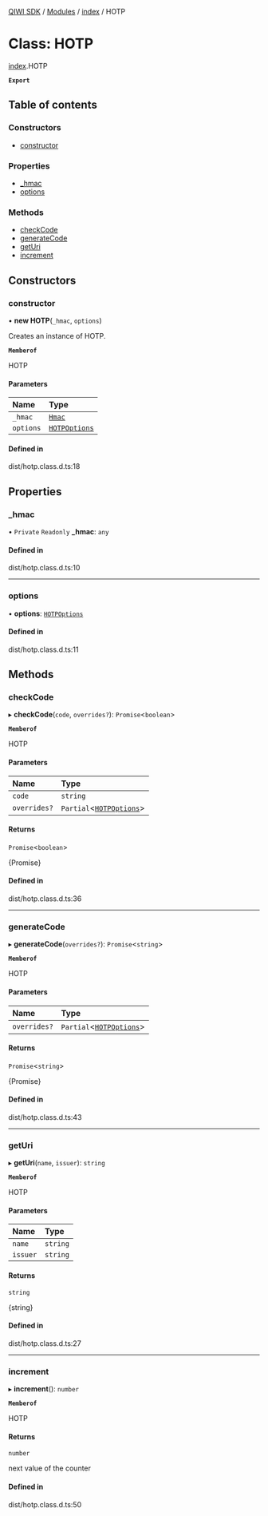 [QIWI SDK](../README.md) / [Modules](../modules.md) / [index](../modules/index.md) / HOTP

# Class: HOTP

[index](../modules/index.md).HOTP

**`Export`**

## Table of contents

### Constructors

- [constructor](index.HOTP.md#constructor)

### Properties

- [\_hmac](index.HOTP.md#_hmac)
- [options](index.HOTP.md#options)

### Methods

- [checkCode](index.HOTP.md#checkcode)
- [generateCode](index.HOTP.md#generatecode)
- [getUri](index.HOTP.md#geturi)
- [increment](index.HOTP.md#increment)

## Constructors

### constructor

• **new HOTP**(`_hmac`, `options`)

Creates an instance of HOTP.

**`Memberof`**

HOTP

#### Parameters

| Name | Type |
| :------ | :------ |
| `_hmac` | [`Hmac`](../modules/index.md#hmac) |
| `options` | [`HOTPOptions`](../modules/index.md#hotpoptions) |

#### Defined in

dist/hotp.class.d.ts:18

## Properties

### \_hmac

• `Private` `Readonly` **\_hmac**: `any`

#### Defined in

dist/hotp.class.d.ts:10

___

### options

• **options**: [`HOTPOptions`](../modules/index.md#hotpoptions)

#### Defined in

dist/hotp.class.d.ts:11

## Methods

### checkCode

▸ **checkCode**(`code`, `overrides?`): `Promise`<`boolean`\>

**`Memberof`**

HOTP

#### Parameters

| Name | Type |
| :------ | :------ |
| `code` | `string` |
| `overrides?` | `Partial`<[`HOTPOptions`](../modules/index.md#hotpoptions)\> |

#### Returns

`Promise`<`boolean`\>

{Promise<boolean>}

#### Defined in

dist/hotp.class.d.ts:36

___

### generateCode

▸ **generateCode**(`overrides?`): `Promise`<`string`\>

**`Memberof`**

HOTP

#### Parameters

| Name | Type |
| :------ | :------ |
| `overrides?` | `Partial`<[`HOTPOptions`](../modules/index.md#hotpoptions)\> |

#### Returns

`Promise`<`string`\>

{Promise<string>}

#### Defined in

dist/hotp.class.d.ts:43

___

### getUri

▸ **getUri**(`name`, `issuer`): `string`

**`Memberof`**

HOTP

#### Parameters

| Name | Type |
| :------ | :------ |
| `name` | `string` |
| `issuer` | `string` |

#### Returns

`string`

{string}

#### Defined in

dist/hotp.class.d.ts:27

___

### increment

▸ **increment**(): `number`

**`Memberof`**

HOTP

#### Returns

`number`

next value of the counter

#### Defined in

dist/hotp.class.d.ts:50

